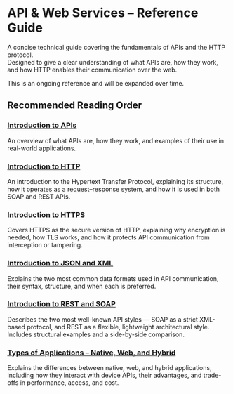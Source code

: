 # API & Web Services – Reference Guide

A concise technical guide covering the fundamentals of APIs and the HTTP protocol.  
Designed to give a clear understanding of what APIs are, how they work, and how HTTP enables their communication over the web.

This is an ongoing reference and will be expanded over time.

## Recommended Reading Order

### [Introduction to APIs](API.md)
An overview of what APIs are, how they work, and examples of their use in real-world applications.

### [Introduction to HTTP](HTTP_intro.md)
An introduction to the Hypertext Transfer Protocol, explaining its structure, how it operates as a request–response system, and how it is used in both SOAP and REST APIs.

### [Introduction to HTTPS](HTTPS.md)
Covers HTTPS as the secure version of HTTP, explaining why encryption is needed, how TLS works, and how it protects API communication from interception or tampering.

### [Introduction to JSON and XML](JSON_and_XML.md)
Explains the two most common data formats used in API communication, their syntax, structure, and when each is preferred.

### [Introduction to REST and SOAP](REST_and_SOAP.md)
Describes the two most well-known API styles — SOAP as a strict XML-based protocol, and REST as a flexible, lightweight architectural style. Includes structural examples and a side-by-side comparison.

### [Types of Applications – Native, Web, and Hybrid](Types_of_Applications.md)
Explains the differences between native, web, and hybrid applications, including how they interact with device APIs, their advantages, and trade-offs in performance, access, and cost.